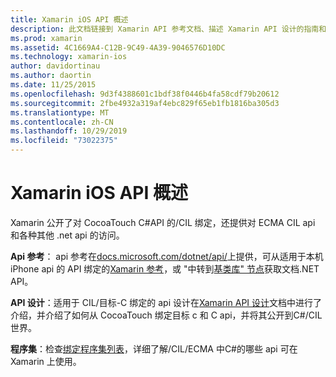 ```yaml
---
title: Xamarin iOS API 概述
description: 此文档链接到 Xamarin API 参考文档、描述 Xamarin API 设计的指南和可在 Xamarin 开发中使用的程序集的列表。
ms.prod: xamarin
ms.assetid: 4C1669A4-C12B-9C49-4A39-9046576D10DC
ms.technology: xamarin-ios
author: davidortinau
ms.author: daortin
ms.date: 11/25/2015
ms.openlocfilehash: 9d3f4388601c1bdf38f0446b4fa58cdf79b20612
ms.sourcegitcommit: 2fbe4932a319af4ebc829f65eb1fb1816ba305d3
ms.translationtype: MT
ms.contentlocale: zh-CN
ms.lasthandoff: 10/29/2019
ms.locfileid: "73022375"
---
```

# <a name="xamarinios-api-overview"></a>Xamarin iOS API 概述

Xamarin 公开了对 CocoaTouch C#API 的/CIL 绑定，还提供对 ECMA CIL api 和各种其他 .net api 的访问。

 **Api 参考**： api 参考在[docs.microsoft.com/dotnet/api/](https://docs.microsoft.com/dotnet/api/)上提供，可从适用于本机 iPhone api 的 API 绑定的[Xamarin 参考](https://docs.microsoft.com/dotnet/api/?view=xamarin-ios-sdk-12)，或 "中转到[基类库" 节点](https://docs.microsoft.com/dotnet/api/?view=xamarinios-10.8)获取文档.NET API。

 **API 设计**：适用于 CIL/目标-C 绑定的 api 设计在[Xamarin API 设计](~/ios/internals/api-design/index.md)文档中进行了介绍，并介绍了如何从 CocoaTouch 绑定目标 c 和 C api，并将其公开到C#/CIL 世界。

 **程序集**：检查[绑定程序集列表](~/cross-platform/internals/available-assemblies.md)，详细了解/CIL/ECMA 中C#的哪些 api 可在 Xamarin 上使用。
